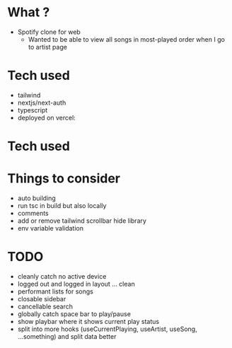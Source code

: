 # What ?
- Spotify clone for web
  - Wanted to be able to view all songs in most-played order when I go to artist page

# Tech used
- tailwind
- nextjs/next-auth
- typescript
- deployed on vercel: <URL>

# Tech used

# Things to consider
- auto building
- run tsc in build but also locally
- comments
- add or  remove tailwind scrollbar hide library
- env variable validation


# TODO
- cleanly catch no active device
- logged out and logged in layout ... clean
- performant lists for songs
- closable sidebar
- cancellable search
- globally catch space bar to play/pause
- show playbar where it shows current play status
- split into more hooks (useCurrentPlaying, useArtist, useSong, ...something) and split data better
